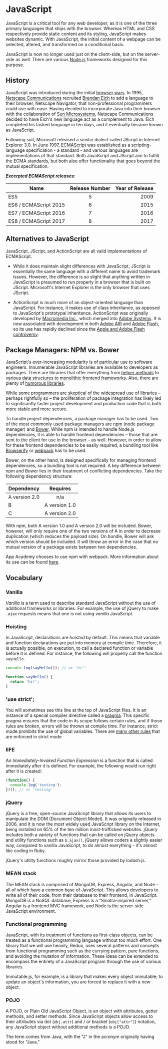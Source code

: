 # JavaScript

JavaScript is a critical tool for any web developer, as it is one of the three
primary languages that ships with the browser. Whereas HTML and CSS
respectively provide static content and its styling, JavaScript makes websites
dynamic. With JavaScript, the initial content of a webpage can be selected,
altered, and transformed on a conditional basis.

JavaScript is now no longer used just on the client-side, but on the
server-side as well. There are various [Node.js] frameworks designed for this
purpose.

[Node.js]: https://nodejs.org/en/

## History

JavaScript was introduced during the initial [browser wars]. In 1995, [Netscape
Communications] recruited [Brendan Eich] to add a language to their browser,
Netscape Navigator, that non-professional programmers could use with ease.
Having decided to incorporate Java into their browser with the collaboration of
[Sun Microsystems], Netscape Communications decided to have Eich's new language
act as a complement to Java. Eich completed his tasked language in ten days,
and it eventually became known as JavaScript.

Following suit, Microsoft released a similar dialect called JScript in Internet
Explorer 3.0. In June 1997, [ECMAScript] was established as a
scripting-language specification - a standard - and various languages are
implementations of that standard. Both JavaScript and JScript aim to fulfill
the ECMA standards, but both also offer functionality that goes beyond the
mutual specification.

*__Excerpted ECMAScript releases:__*

| Name                  | Release Number| Year of Release  |
| --------------------- |:-------------:| ----------------:|
| ES5                   | 5             |             2009 |
| ES6 / ECMAScript 2015 | 6             |             2015 |
| ES7 / ECMAScript 2016 | 7             |             2016 |
| ES8 / ECMAScript 2017 | 8             |             2017 |


[browser wars]: https://en.wikipedia.org/wiki/Browser_wars
[Netscape Communications]: https://en.wikipedia.org/wiki/Netscape
[Brendan Eich]: https://en.wikipedia.org/wiki/Brendan_Eich
[Sun Microsystems]: https://en.wikipedia.org/wiki/Sun_Microsystems
[ECMAScript]: https://en.wikipedia.org/wiki/ECMAScript

## Alternatives to JavaScript

JavaScript, JScript, and ActionScript are all valid implementations of
ECMAScript.

* While it does maintain slight differences with JavaScript, JScript is
essentially the same language with a different name to avoid trademark issues.
However, the difference is so slight that anything written in JavaScript is
presumed to run properly in a browser that is built on JScript. Microsoft's
Internet Explorer is the only browser that uses JScript.

* ActionScript is much more of an object-oriented language than JavaScript. For
instance, it makes use of class inheritance, as opposed to JavaScript's
prototypal inheritance. ActionScript was originally developed by [Macromedia
Inc.], which merged into [Adobe Systems]. It is now associated with development
in both [Adobe AIR] and [Adobe Flash], so its use has rapidly declined since
the [Apple and Adobe Flash controversy].

[Macromedia Inc.]: https://en.wikipedia.org/wiki/Macromedia
[Adobe Systems]: https://en.wikipedia.org/wiki/Adobe_Systems
[Adobe Flash]: https://en.wikipedia.org/wiki/Adobe_Flash
[Adobe AIR]: https://en.wikipedia.org/wiki/Adobe_AIR
[Apple and Adobe Flash controversy]: https://en.wikipedia.org/wiki/Apple_and_Adobe_Flash_controversy

## Package Managers: NPM vs. Bower

JavaScript's ever-increasing modularity is of particular use to software
engineers. Innumerable JavaScript libraries are available to developers as
packages. There are libraries that offer everything from [helper
methods][lodash] to [various data structures][yallist] to [monolithic frontend
frameworks][angular]. Also, there are plenty of [humorous libraries].

While some programmers are [skeptical][David Haney] of the widespread use of
libraries – perhaps rightfully so – the proliferation of package integration
has likely led to significantly faster project development and production code
that is both more stable and more secure.

To handle project dependencies, a package manager has to be used. Two of the
most commonly used package managers are [npm][package manager] (node package manager) and
[Bower]. While npm is intended to handle Node.js dependencies, it is able to
handle frontend dependencies – those that are sent to the client for use in the
browser – as well. However, in order to allow for these frontend dependencies
to be easily required, a bundling tool like [Browserify] or [webpack] has to be
used.

Bower, on the other hand, is designed specifically for managing frontend
dependencies, so a bundling tool is not required. A key difference between npm
and Bower lies in their treatment of conflicting dependencies. Take the
following dependency structure:

| Dependency    | Requires       |
| ------------- |:--------------:|
| A version 2.0 | n/a            |
| B             | A version 1.0  |
| C             | A version 2.0  |

With npm, both A version 1.0 and A version 2.0 will be included. Bower,
however, will only require one of the two versions of A in order to decrease
duplication (which reduces the payload size). On bundle, Bower will ask which version
should be included. It will throw an error in the case that no mutual version
of a package exists between two dependencies.

App Academy chooses to use npm with webpack. More information about its use can
be found [here][npm reading].

[lodash]: https://www.npmjs.com/package/lodash
[yallist]: https://www.npmjs.com/package/yallist
[angular]: https://www.npmjs.com/package/angular
[humorous libraries]: http://qz.com/677122/when-programmers-get-weird-the-funniest-code-projects-on-github/
[David Haney]: http://www.haneycodes.net/npm-left-pad-have-we-forgotten-how-to-program/
[package manager]: https://www.npmjs.com/
[npm reading]: https://github.com/appacademy/curriculum/blob/master/react/readings/npm_configuration.md
[Bower]: https://bower.io/
[Browserify]: http://browserify.org/
[Webpack]: https://webpack.github.io/

## Vocabulary

### Vanilla

*Vanilla* is a term used to describe standard JavaScript without the use of
additional frameworks or libraries. For example, the use of jQuery to make
`.ajax` requests means that one is not using *vanilla* JavaScript.

### Hoisting

In JavaScript, declarations are *hoisted* by default. This means that variable
and function declarations are put into memory at compile time. Therefore, it is
actually possible, on execution, to call a declared function or variable before
it is defined. For instance, the following will properly call the function
`sayHello`.

```javascript
console.log(sayHello()); // => 'hi!'

function sayHello() {
  return 'hi!';
}
```

### 'use strict';

You will sometimes see this line at the top of JavaScript files. It is an
instance of a special compiler directive called a [pragma]. This specific
pragma ensures that the code in its scope follows certain rules, and if those
rules are broken, errors will be thrown at compile time. For instance, strict
mode prohibits the use of global variables. There are [many other rules]
that are enforced in strict mode.

[pragma]: http://stackoverflow.com/questions/14593350/what-exactly-is-a-javascript-pragma
[many other rules]: https://developer.mozilla.org/en-US/docs/Web/JavaScript/Reference/Strict_mode

### IIFE

An *Immediately-Invoked Function Expression* is a function that is called immediately after it is defined. For example, the following would run right after it is created:

```javascript
(function() {
  console.log('testing');
})(); // => 'testing'
```

### jQuery

jQuery is a free, open-source JavaScript library that allows its users to
manipulate the DOM (Document Object Model). It was originally released in 2006,
and it is now the most widely used JavaScript library on the Internet, being
installed on 65% of the ten million most-trafficked websites. jQuery includes
both a variety of functions that can be called on jQuery objects and utility
functions such as `$.ajax()`. jQuery allows coders a slightly easier way,
compared to vanilla JavaScript, to do almost everything - it's almost like
coding in Ruby.

jQuery's utility functions roughly mirror those provided by lodash.js.

### MEAN stack

The MEAN stack is comprised of MongoDB, Express, Angular, and Node - all of
which have a common base of JavaScript. This allows developers to write all of
their code, from their database to their frontend, in JavaScript. MongoDB is a
NoSQL database, Express is a "Sinatra-inspired server," Angular is a frontend
MVC framework, and Node is the server-side JavaScript environment.

### Functional programming

JavaScript, with its treatment of functions as first-class objects, can be
treated as a functional programming language without too much effort. One
library that we will use heavily, Redux, uses several patterns and concepts
from functional programming such as the currying pattern, pure functions, and
avoiding the mutation of information. These ideas can be extended to encompass
the entirety of a JavaScript program through the use of various libraries.

Immutable.js, for example, is a library that makes every object immutable; to
update an object's information, you are forced to replace it with a new object.

### POJO

A POJO, or Plain Old JavaScript Object, is an object with attributes, getter methods, and setter methods. Since JavaScript objects allow access to their attributes via dot (`obj.attr`) and / or bracket (`obj["attr"]`) notation, any JavaScript object without additional methods is a POJO.

The term comes from Java, with the "J" in the acronym originally having stood for "Java."
